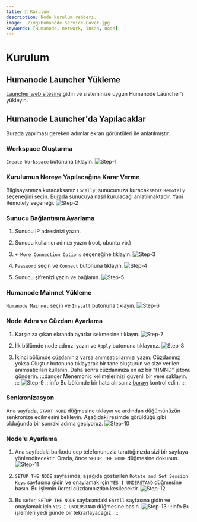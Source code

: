 ```yaml
---
title: 💾 Kurulum
description: Node kurulum rehberi.
image: ./img/Humanode-Service-Cover.jpg
keywords: [Humanode, network, insan, node]
---
```


# Kurulum

## Humanode Launcher Yükleme
[Launcher web sitesine](https://launcher.humanode.io/) gidin ve sisteminize uygun Humanode Launcher'ı yükleyin.

## Humanode Launcher'da Yapılacaklar
Burada yapılması gereken adımlar ekran görüntüleri ile anlatılmıştır.

### Workspace Oluşturma
`Create Workspace` butonuna tıklayın.
![Step-1](https://raw.githubusercontent.com/AnatolianTeam/Anatolian-Team-Services/docs/Mainnet/Substrate-Ecosystem/Humanode/img/Step-1.png)

### Kurulumun Nereye Yapılacağına Karar Verme
Bilgisayarınıza kuracaksanız `Locally`, sunucunuza kuracaksanız `Remotely` seçeneğini seçin.
Burada sunucuya nasıl kurulacağı anlatılmaktadır. Yani Remotely seçeneği.
![Step-2](https://raw.githubusercontent.com/AnatolianTeam/Anatolian-Team-Services/docs/Mainnet/Substrate-Ecosystem/Humanode/img/Step-2.png)

### Sunucu Bağlantısını Ayarlama
1. Sunucu IP adresinizi yazın.
2. Sunucu kullanıcı adınızı yazın (root, ubuntu vb.)
3. `+ More Connection Options` seçeneğine tıklayın.
![Step-3](https://raw.githubusercontent.com/AnatolianTeam/Anatolian-Team-Services/docs/Mainnet/Substrate-Ecosystem/Humanode/img/Step-3.png)

4. `Password` seçin ve `Connect` butonuna tıklayın.
![Step-4](https://raw.githubusercontent.com/AnatolianTeam/Anatolian-Team-Services/docs/Mainnet/Substrate-Ecosystem/Humanode/img/Step-4.png)

5. Sunucu şifrenizi yazın ve bağlanın.
![Step-5](https://raw.githubusercontent.com/AnatolianTeam/Anatolian-Team-Services/docs/Mainnet/Substrate-Ecosystem/Humanode/img/Step-5.png)

### Humanode Mainnet Yükleme
`Humanode Mainnet` seçin ve `Install` butonuna tıklayın.
![Step-6](https://raw.githubusercontent.com/AnatolianTeam/Anatolian-Team-Services/docs/Mainnet/Substrate-Ecosystem/Humanode/img/Step-6.png)

### Node Adını ve Cüzdanı Ayarlama
1. Karşınıza çıkan ekranda ayarlar sekmesine tıklayın.
![Step-7](https://raw.githubusercontent.com/AnatolianTeam/Anatolian-Team-Services/docs/Mainnet/Substrate-Ecosystem/Humanode/img/Step-7.png)

2. İlk bölümde node adınızı yazın ve `Apply` butonuna tıklayınız.
![Step-8](https://raw.githubusercontent.com/AnatolianTeam/Anatolian-Team-Services/docs/Mainnet/Substrate-Ecosystem/Humanode/img/Step-8.png)

3. İkinci bölümde cüzdanınız varsa anımsatıcılarınızı yazın. Cüzdanınız yoksa Oluştur butonuna tıklayarak bir tane oluşturun ve size verilen anımsatıcıları kullanın. Daha sonra cüzdanınıza en az bir "HMND" jetonu gönderin.
:::danger
Menemonic kelimelerinizi güvenli bir yere saklayın.
:::
![Step-9](https://raw.githubusercontent.com/AnatolianTeam/Anatolian-Team-Services/docs/Mainnet/Substrate-Ecosystem/Humanode/img/Step-9.png)
:::info
Bu bölümde bir hata alırsanız [burayı](./solutions.md) kontrol edin.
:::

### Senkronizasyon
Ana sayfada, `START NODE` düğmesine tıklayın ve ardından düğümünüzün senkronize edilmesini bekleyin. Aşağıdaki resimde görüldüğü gibi olduğunda bir sonraki adıma geçiyoruz.
![Step-10](https://raw.githubusercontent.com/AnatolianTeam/Anatolian-Team-Services/docs/Mainnet/Substrate-Ecosystem/Humanode/img/Step-10.png)

### Node'u Ayarlama
1. Ana sayfadaki barkodu cep telefonunuzla tarattığınızda sizi bir sayfaya yönlendirecektir. Orada, önce `SETUP THE NODE` düğmesine dokunun.
![Step-11](https://raw.githubusercontent.com/AnatolianTeam/Anatolian-Team-Services/docs/Mainnet/Substrate-Ecosystem/Humanode/img/Step-11.png)

2. `SETUP THE NODE` sayfasında, aşağıda gösterilen `Rotate and Set Session Keys` sayfasına gidin ve onaylamak için `YES I UNDERSTAND` düğmesine basın. Bu işlemin ücreti cüzdanınızdan kesilecektir.
![Step-12](https://raw.githubusercontent.com/AnatolianTeam/Anatolian-Team-Services/docs/Mainnet/Substrate-Ecosystem/Humanode/img/Step-12.PNG)

3. Bu sefer, `SETUP THE NODE` sayfasındaki `Enroll` sayfasına gidin ve onaylamak için `YES I UNDERSTAND` düğmesine basın.
![Step-13](https://raw.githubusercontent.com/AnatolianTeam/Anatolian-Team-Services/docs/Mainnet/Substrate-Ecosystem/Humanode/img/Step-13.PNG)
:::info
Bu işlemleri yedi günde bir tekrarlayacağız.
:::


​